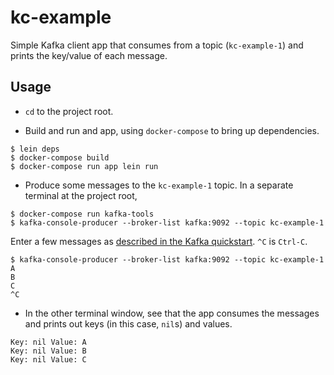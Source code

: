 # kc-example

Simple Kafka client app that consumes from a topic (`kc-example-1`) and prints the key/value of each message.

## Usage

- `cd` to the project root.

- Build and run and app, using `docker-compose` to bring up dependencies.

```
$ lein deps
$ docker-compose build
$ docker-compose run app lein run
```

- Produce some messages to the `kc-example-1` topic. In a separate terminal at the project root,

```
$ docker-compose run kafka-tools
$ kafka-console-producer --broker-list kafka:9092 --topic kc-example-1
```

Enter a few messages as [described in the Kafka quickstart](https://kafka.apache.org/quickstart#quickstart_send). `^C` is `Ctrl-C`.

```
$ kafka-console-producer --broker-list kafka:9092 --topic kc-example-1
A
B
C
^C
```

- In the other terminal window, see that the app consumes the messages and prints out keys (in this case, `nil`s) and values.

```
Key: nil Value: A
Key: nil Value: B
Key: nil Value: C
```

